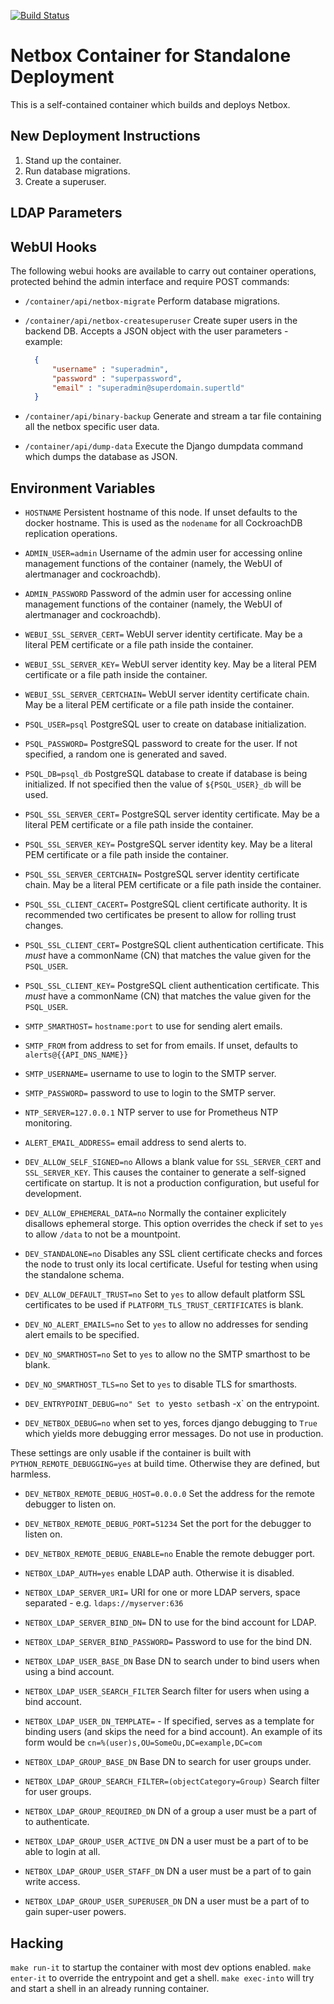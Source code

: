 [![Build Status](https://travis-ci.org/wrouesnel/docker.netbox.svg?branch=master)](https://travis-ci.org/wrouesnel/docker.netbox)

# Netbox Container for Standalone Deployment

This is a self-contained container which builds and deploys Netbox.

## New Deployment Instructions

1. Stand up the container.
1. Run database migrations.
1. Create a superuser.

## LDAP Parameters

## WebUI Hooks

The following webui hooks are available to carry out container operations,
protected behind the admin interface and require POST commands:

* `/container/api/netbox-migrate`
  Perform database migrations.

* `/container/api/netbox-createsuperuser`
  Create super users in the backend DB. Accepts a JSON object with the user
  parameters - example:
  ```json
    {
	    "username" : "superadmin",
	    "password" : "superpassword",
	    "email" : "superadmin@superdomain.supertld"
    }
  ```
  
* `/container/api/binary-backup`
  Generate and stream a tar file containing all the netbox specific user data.
  
* `/container/api/dump-data`
  Execute the Django dumpdata command which dumps the database as JSON.

## Environment Variables

* `HOSTNAME`
  Persistent hostname of this node. If unset defaults to the docker hostname.
  This is used as the `nodename` for all CockroachDB replication operations.

* `ADMIN_USER=admin`
  Username of the admin user for accessing online management functions of the
  container (namely, the WebUI of alertmanager and cockroachdb).

* `ADMIN_PASSWORD`
  Password of the admin user for accessing online management functions of the
  container (namely, the WebUI of alertmanager and cockroachdb).

* `WEBUI_SSL_SERVER_CERT=`
  WebUI server identity certificate. May be a literal PEM certificate or a file path
  inside the container.
* `WEBUI_SSL_SERVER_KEY=`
  WebUI server identity key. May be a literal PEM certificate or a file path
  inside the container.
* `WEBUI_SSL_SERVER_CERTCHAIN=`
  WebUI server identity certificate chain. May be a literal PEM certificate or a file path
  inside the container.

* `PSQL_USER=psql`
  PostgreSQL user to create on database initialization.

* `PSQL_PASSWORD=`
  PostgreSQL password to create for the user. If not specified, a random one is
  generated and saved.
  
* `PSQL_DB=psql_db`
  PostgreSQL database to create if database is being initialized. If not specified
  then the value of `${PSQL_USER}_db` will be used.

* `PSQL_SSL_SERVER_CERT=`
  PostgreSQL server identity certificate. May be a literal PEM certificate or a file path
  inside the container.
* `PSQL_SSL_SERVER_KEY=`
  PostgreSQL server identity key. May be a literal PEM certificate or a file path
  inside the container.
* `PSQL_SSL_SERVER_CERTCHAIN=`
  PostgreSQL server identity certificate chain. May be a literal PEM certificate or a file path
  inside the container.
* `PSQL_SSL_CLIENT_CACERT=`
  PostgreSQL client certificate authority. It is recommended two certificates
  be present to allow for rolling trust changes.
* `PSQL_SSL_CLIENT_CERT=`
  PostgreSQL client authentication certificate. This *must* have a commonName 
  (CN) that matches the value given for the `PSQL_USER`.
* `PSQL_SSL_CLIENT_KEY=`
  PostgreSQL client authentication certificate. This *must* have a commonName 
  (CN) that matches the value given for the `PSQL_USER`.

* `SMTP_SMARTHOST=`
  `hostname:port` to use for sending alert emails.
* `SMTP_FROM`
  from address to set for from emails. If unset, defaults to `alerts@{{API_DNS_NAME}}`
* `SMTP_USERNAME=`
  username to use to login to the SMTP server.
* `SMTP_PASSWORD=`
  password to use to login to the SMTP server.
  
  
* `NTP_SERVER=127.0.0.1`
  NTP server to use for Prometheus NTP monitoring.
* `ALERT_EMAIL_ADDRESS=`
  email address to send alerts to.
  
  
* `DEV_ALLOW_SELF_SIGNED=no`
  Allows a blank value for `SSL_SERVER_CERT` and `SSL_SERVER_KEY`. This causes
  the container to generate a self-signed certificate on startup. It is not a
  production configuration, but useful for development.
* `DEV_ALLOW_EPHEMERAL_DATA=no`
  Normally the container explicitely disallows ephemeral storge. This option
  overrides the check if set to `yes` to allow `/data` to not be a mountpoint.
* `DEV_STANDALONE=no`
  Disables any SSL client certificate checks and forces the node to trust only
  its local certificate. Useful for testing when using the standalone schema.
* `DEV_ALLOW_DEFAULT_TRUST=no`
  Set to `yes` to allow default platform SSL certificates to be used if
  `PLATFORM_TLS_TRUST_CERTIFICATES` is blank.
* `DEV_NO_ALERT_EMAILS=no`
  Set to `yes` to allow no addresses for sending alert emails to be specified.
* `DEV_NO_SMARTHOST=no`
  Set to `yes` to allow no the SMTP smarthost to be blank.
* `DEV_NO_SMARTHOST_TLS=no`
  Set to `yes` to disable TLS for smarthosts.
* `DEV_ENTRYPOINT_DEBUG=no"
  Set to `yes` to set `bash -x` on the entrypoint. 

* `DEV_NETBOX_DEBUG=no` when set to yes, forces django debugging to `True` which
  yields more debugging error messages. Do not use in production.

These settings are only usable if the container is built with `PYTHON_REMOTE_DEBUGGING=yes`
at build time. Otherwise they are defined, but harmless.

* `DEV_NETBOX_REMOTE_DEBUG_HOST=0.0.0.0` Set the address for the remote debugger to listen on.
* `DEV_NETBOX_REMOTE_DEBUG_PORT=51234` Set the port for the debugger to listen on.
* `DEV_NETBOX_REMOTE_DEBUG_ENABLE=no` Enable the remote debugger port.

* `NETBOX_LDAP_AUTH=yes`
  enable LDAP auth. Otherwise it is disabled.

* `NETBOX_LDAP_SERVER_URI=`
  URI for one or more LDAP servers, space separated - e.g. `ldaps://myserver:636`

* `NETBOX_LDAP_SERVER_BIND_DN=`
  DN to use for the bind account for LDAP.

* `NETBOX_LDAP_SERVER_BIND_PASSWORD=`
  Password to use for the bind DN.

* `NETBOX_LDAP_USER_BASE_DN`
  Base DN to search under to bind users when using a bind account.

* `NETBOX_LDAP_USER_SEARCH_FILTER`
  Search filter for users when using a bind account.

* `NETBOX_LDAP_USER_DN_TEMPLATE=` - If specified, serves as a template for 
  binding users (and skips the need for a bind account). An example of its
  form would be `cn=%(user)s,OU=SomeOu,DC=example,DC=com`
  
* `NETBOX_LDAP_GROUP_BASE_DN`
  Base DN to search for user groups under.

* `NETBOX_LDAP_GROUP_SEARCH_FILTER=(objectCategory=Group)`
  Search filter for user groups.

* `NETBOX_LDAP_GROUP_REQUIRED_DN`
  DN of a group a user must be a part of to authenticate.

* `NETBOX_LDAP_GROUP_USER_ACTIVE_DN`
  DN a user must be a part of to be able to login at all.

* `NETBOX_LDAP_GROUP_USER_STAFF_DN`
  DN a user must be a part of to gain write access.

* `NETBOX_LDAP_GROUP_USER_SUPERUSER_DN`
  DN a user must be a part of to gain super-user powers.

## Hacking

`make run-it` to startup the container with most dev options enabled.
`make enter-it` to override the entrypoint and get a shell.
`make exec-into` will try and start a shell in an already running container.
